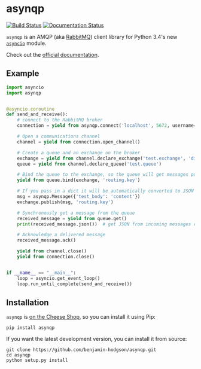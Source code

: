 asynqp
======

[![Build Status](https://travis-ci.org/benjamin-hodgson/asynqp.svg?branch=master)](https://travis-ci.org/benjamin-hodgson/asynqp)
[![Documentation Status](https://readthedocs.org/projects/asynqp/badge/?version=v0.3)](https://readthedocs.org/projects/asynqp/?badge=v0.3)

`asynqp` is an AMQP (aka [RabbitMQ](rabbitmq.com)) client library for
Python 3.4's new [`asyncio`](https://docs.python.org/3.4/library/asyncio.html) module.

Check out the [official documentation](http://asynqp.readthedocs.org/).


Example
-------

```python
import asyncio
import asynqp


@asyncio.coroutine
def send_and_receive():
    # connect to the RabbitMQ broker
    connection = yield from asynqp.connect('localhost', 5672, username='guest', password='guest')

    # Open a communications channel
    channel = yield from connection.open_channel()

    # Create a queue and an exchange on the broker
    exchange = yield from channel.declare_exchange('test.exchange', 'direct')
    queue = yield from channel.declare_queue('test.queue')

    # Bind the queue to the exchange, so the queue will get messages published to the exchange
    yield from queue.bind(exchange, 'routing.key')

    # If you pass in a dict it will be automatically converted to JSON
    msg = asynqp.Message({'test_body': 'content'})
    exchange.publish(msg, 'routing.key')

    # Synchronously get a message from the queue
    received_message = yield from queue.get()
    print(received_message.json())  # get JSON from incoming messages easily

    # Acknowledge a delivered message
    received_message.ack()

    yield from channel.close()
    yield from connection.close()


if __name__ == "__main__":
    loop = asyncio.get_event_loop()
    loop.run_until_complete(send_and_receive())
```


Installation
------------

`asynqp` is [on the Cheese Shop](https://pypi.python.org/pypi/asynqp), so you can install it using Pip:
```
pip install asynqp
```

If you want the latest development version, you can install it from source:
```
git clone https://github.com/benjamin-hodgson/asynqp.git
cd asynqp
python setup.py install
```
